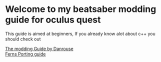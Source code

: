# Welcome to my beatsaber modding guide for oculus quest

This guide is aimed at beginners, If you already know alot about c++ you should check out

[The modding Guide by Danrouse](https://github.com/danrouse/beatsaber-quest-modding-guide)<br>
[Ferns Porting guide](https://github.com/Fernthedev/beatsaber-quest-porting-guide)
